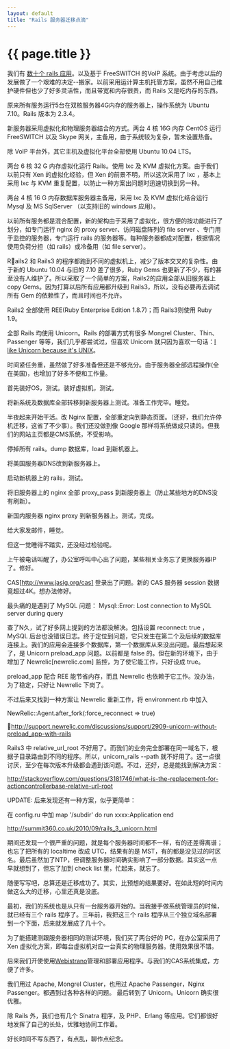 ```yaml
---
layout: default
title: "Rails 服务器迁移点滴"
---
```


# {{ page.title }}

我们有 [数十个 rails 应用](http://en.oreilly.com/rails2010/public/schedule/detail/14302)。以及基于 FreeSWITCH 的VoIP 系统。由于考虑以后的发展做了一个艰难的决定--搬家。以前采用运计算主机托管方案，虽然不用自己维护硬件但也少了好多灵活性，而且带宽和内存很贵，而 Rails 又是吃内存的东西。

原来所有服务运行5台在双核服务器4G内存的服务器上，操作系统为 Ubuntu 7.10。Rails 版本为 2.3.4。

新服务器采用虚拟化和物理服务器结合的方式。两台 4 核 16G 内存 CentOS 运行 FreeSWITCH 以及 Skype 网关，主备用，由于系统较为复杂，暂未设置热备。

除 VoIP 平台外，其它主机及虚拟化平台全部使用 Ubuntu 10.04 LTS。

两台 6 核 32 G 内存虚拟化运行 Rails。使用 lxc 及 KVM 虚拟化方案。由于我们以前只有 Xen 的虚拟化经验，但 Xen 的前景不明，所以这次采用了 lxc ，基本上采用 lxc 与 KVM 重复配置，以防止一种方案出问题时迅速切换到另一种。

两台 4 核 16 G 内存数据库服务器主备用，采用 lxc 及  KVM 虚拟化结合运行 Mysql 及 MS SqlServer （以支持旧的 windows 应用）。 


以前所有服务都是混合配置，新的架构由于采用了虚拟化，很方便的按功能进行了划分，如专门运行 nginx 的 proxy server、访问磁盘阵列的 file server 、专门用于监控的服务器，专门运行 rails 的服务器等。每种服务器都成对配置，根据情况使用负荷分担（如 rails）或冷备用（如 file server）。

Rails2 和 Rails3 的程序都跑到不同的虚拟机上，减少了版本交叉的复杂性。由于新的 Ubuntu 10.04 与旧的 7.10 差了很多，Ruby Gems 也更新了不少，有的甚至没有人维护了。所以采取了一个简单的方案，Rails2的应用全部从旧服务器上 copy Gems。因为打算以后所有应用都升级到 Rails3，所以，没有必要再去调试所有 Gem 的依赖性了，而且时间也不允许。

Rails2 全部使用 REE(Ruby Enterprise Edition 1.8.7)；而 Rails3则使用 Ruby 1.9。

全部 Rails 均使用 Unicorn。Rails 的部署方式有很多 Mongrel Cluster、Thin、Passenger 等等，我们几乎都尝试过，但喜欢 Unicorn 就只因为喜欢一句话：[I like Unicorn because it's UNIX](http://www.google.com.hk/search?sourceid=chrome&ie=UTF-8&q=I+like+unicorn+because+it's+unix)。 

时间紧任务重，虽然做了好多准备但还是不够充分。由于服务器全部远程操作(全在美国)，也增加了好多不便和工作量。

首先装好OS，测试。装好虚拟机，测试。

将新系统及数据库全部转移到新服务器上测试。准备工作完毕。睡觉。

半夜起来开始干活。改 Nginx 配置，全部重定向到静态页面。（还好，我们允许停机迁移，这省了不少事）。我们还没做到像 Google 那样将系统做成只读的。但我们的网站主页都是CMS系统，不受影响。

停掉所有 rails。dump 数据库，load 到新机器上。

将美国服务器DNS改到新服务器上。

启动新机器上的 rails，测试。

将旧服务器上的 nginx 全部 proxy_pass 到新服务器上（防止某些地方的DNS没有刷新）。

新国内服务器 nginx proxy 到新服务器上。测试，完成。

给大家发邮件，睡觉。

但这一觉睡得不踏实，还没经过检验呢。

上午被电话叫醒了，办公室呼叫中心出了问题，某些相关业务忘了更换服务器IP了。修好。

CAS[http://www.jasig.org/cas] 登录出了问题。新的 CAS 服务器 session 数据竟超过4K。想办法修好。

最头痛的是遇到了 MySQL 问题：
 Mysql::Error: Lost connection to MySQL server during query

查了N久，试了好多网上提到的方法都没解决。包括设置 reconnect: true ，MySQL 后台也没错误日志。终于定位到问题，它只发生在第二个及后续的数据库连接上。我们的应用会连接多个数据库，第一个数据库从来没出问题。最后想起来了，是 Unicorn preload_app 问题。以前都是 false 的。但在新的环境下，由于增加了  Newrelic[newrelic.com] 监控，为了使它能工作，只好设成 true。

preload_app 配合 REE 能节省内存，而且  Newrelic 也依赖于它工作。没办法，为了稳定，只好让  Newrelic 下岗了。

不过后来又找到一种方案让 Newrelic 重新工作，将 environment.rb 中加入 

  NewRelic::Agent.after_fork(:force_reconnect => true)

<http://support.newrelic.com/discussions/support/2909-unicorn-without-preload_app-with-rails>

Rails3 中 relative_url_root 不好用了。而我们的业务完全部署在同一域名下，根据子目录路由到不同的程序。所以，unicorn_rails \-\-path 就不好用了。这一点很讨厌，至少在每次版本升级都会遇到该问题。不过，还好，总是能找到解决方案：

<http://stackoverflow.com/questions/3181746/what-is-the-replacement-for-actioncontrollerbase-relative-url-root>

UPDATE: 后来发现还有一种方案，似乎更简单：

在 config.ru 中加
 map '/subdir' do
      run xxxx:Application
 end

<http://summit360.co.uk/2010/09/rails_3_unicorn.html>

期间还发现一个很严重的问题，就是每个服务器时间都不一样，有的还差得离谱；也忘了把所有的 localtime 改成 UTC，结果有的是 MST，有的都是没见过的时区名。最后虽然加了NTP，但调整服务器时间确实影响了一部分数据。其实这一点早就想到了，但忘了加到 check list 里，忙起来，就忘了。

随便写写吧，总算还是迁移成功了。其实，比预想的结果要好。在如此短的时间内做这么大的迁移，心里还真是没底。

最初，我们的系统也是从只有一台服务器开始的。当我接手做系统管理员的时候，就已经有三个 rails 程序了。三年前，我把这三个 rails 程序从三个独立域名部署到一个下面，后来就发展成了几十个。

为了能搭建测跟服务器相同的测试环境，我们买了两台好的 PC，在办公室采用了 Xen 虚拟化方案，即每台虚拟机对应一台真实的物理服务器。使用效果很不错。

后来我们开使使用[Webistrano](https://github.com/peritor/webistrano/wiki/)管理和部署应用程序。与我们的CAS系统集成，方便了许多。

我们用过 Apache, Mongrel Cluster，也用过 Apache Passenger，Nginx Passenger。都遇到过各种各样的问题。 最后转到了 Unicorn。Unicorn 确实很优雅。

除 Rails 外，我们也有几个 Sinatra 程序，及 PHP、Erlang 等应用。它们都很好地发挥了自己的长处，优雅地协同工作着。

好长时间不写东西了，有点乱，聊作点纪念。
